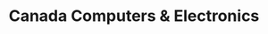 ---
title: "Canada Computers & Electronics"
url: /vancouver/canada-computers-und-electronics/
shop: Elektronik
---